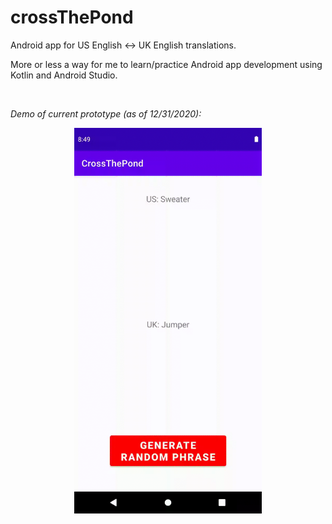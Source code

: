 # crossThePond
Android app for US English <-> UK English translations.

More or less a way for me to learn/practice Android app development using Kotlin and Android Studio.

<br>

*Demo of current prototype (as of 12/31/2020):*

<p align='center'>
  <img src="https://github.com/elbeejay/crossThePond/blob/master/app_demo_31122020.gif" width="300" />
</p>
